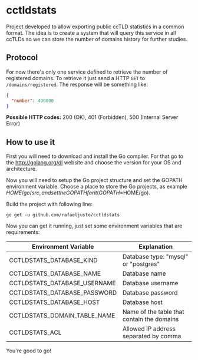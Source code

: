 cctldstats
==========

Project developed to allow exporting public ccTLD statistics in a common format. The idea is to create a system that will query this service in all ccTLDs so we can store the number of domains history for further studies.

Protocol
--------

For now there's only one service defined to retrieve the number of registered domains. To retrieve it just send a HTTP `GET` to `/domains/registered`. The response will be something like:

```json
{
  "number": 400000
}
```

**Possible HTTP codes:** 200 (OK), 401 (Forbidden), 500 (Internal Server Error)

How to use it
-------------

First you will need to download and install the Go compiler. For that go to the http://golang.org/dl website and choose the version for your OS and architecture.

Now you will need to setup the Go project structure and set the GOPATH environment variable. Choose a place to store the Go projects, as example $HOME/go/src, and set the GOPATH for it (GOPATH=$HOME/go).

Build the project with following line:

    go get -u github.com/rafaeljusto/cctldstats

Now you can get it running, just set some environment variables that are requirements:

  Environment Variable         | Explanation
  ---------------------------- | ------------------------------------------
  CCTLDSTATS_DATABASE_KIND     | Database type: "mysql" or "postgres"
  CCTLDSTATS_DATABASE_NAME     | Database name
  CCTLDSTATS_DATABASE_USERNAME | Database username
  CCTLDSTATS_DATABASE_PASSWORD | Database password
  CCTLDSTATS_DATABASE_HOST     | Database host
  CCTLDSTATS_DOMAIN_TABLE_NAME | Name of the table that contain the domains
  CCTLDSTATS_ACL               | Allowed IP address separated by comma

You're good to go!
